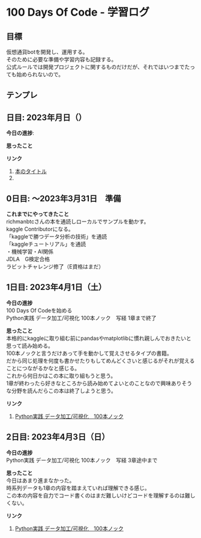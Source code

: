 # 100 Days Of Code - 学習ログ  

## 目標
仮想通貨botを開発し、運用する。  
そのために必要な準備や学習内容も記録する。  
公式ルールでは開発プロジェクトに関するものだけだが、それではいつまでたっても始められないので。

## テンプレ  
## 日目: 2023年月日（）

**今日の進捗**: 

**思ったこと** 

**リンク**
1. [本のタイトル](URL)
2. []()

## 0日目: ～2023年3月31日　準備
**これまでにやってきたこと**  
richmanbtcさんの本を通読しローカルでサンプルを動かす。  
kaggle Contributorになる。  
「kaggleで勝つデータ分析の技術」を通読  
「kaggleチュートリアル」を通読  
・機械学習・AI関係  
JDLA　G検定合格  
ラビットチャレンジ修了（E資格はまだ）  

## 1日目: 2023年4月1日（土）

**今日の進捗**   
100 Days Of Codeを始める  
Python実践 データ加工/可視化 100本ノック　写経  1章まで終了


**思ったこと**  
本格的にkaggleに取り組む前にpandasやmatplotlibに慣れ親しんでおきたいと思って読み始める。  
100本ノックと言うだけあって手を動かして覚えさせるタイプの書籍。  
だから同じ処理を何度も書かせたりもしてめんどくさいと感じるがそれが覚えることにつながるかなと感じる。  
これから何日かはこの本に取り組もうと思う。  
1章が終わったら好きなところから読み始めてよいとのことなので興味ありそうな分野を読んだらこの本は終了しようと思う。  


**リンク**
1. [Python実践 データ加工/可視化　100本ノック](https://www.amazon.co.jp/dp/product/B09B8PB4FG/)

## 2日目: 2023年4月3日（日）

**今日の進捗**  
Python実践 データ加工/可視化 100本ノック　写経  3章途中まで

**思ったこと**  
今日はあまり進まなかった。  
時系列データも1章の内容を踏まえていれば理解できる感じ。  
この本の内容を自力でコード書くのはまだ難しいけどコードを理解するのは難しくない。  

**リンク**
1. [Python実践 データ加工/可視化　100本ノック](https://www.amazon.co.jp/dp/product/B09B8PB4FG/)

